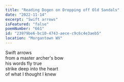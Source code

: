 ```yaml
---
title: "Reading Dogen on Dropping off Old Sandals"
date: "2022-11-14"
excerpt: "Swift arrows"
isFeatured: "false"
poemNumber: "661"
id: "23979be6-bc10-4743-aece-c9c6c4e3aeb5"
location: "Morgantown WV"
---
```


Swift arrows  
from a master archer's bow  
his words fly true  
strike deep into the heart  
of what I thought I knew
